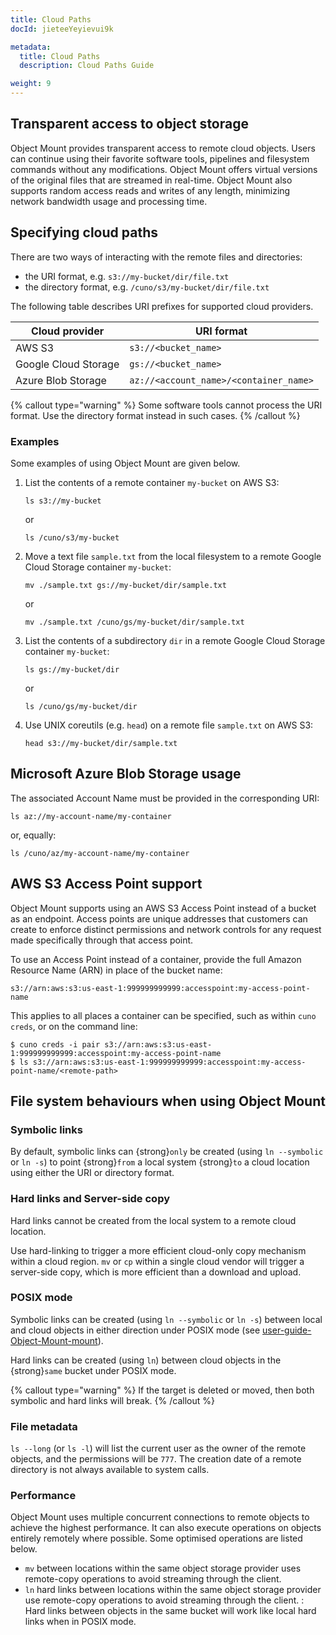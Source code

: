 ```yaml
---
title: Cloud Paths
docId: jieteeYeyievui9k

metadata:
  title: Cloud Paths
  description: Cloud Paths Guide

weight: 9   
---
```

## Transparent access to object storage

Object Mount provides transparent access to remote cloud objects.
Users can continue using their favorite software tools, pipelines and filesystem commands without any modifications.
Object Mount offers virtual versions of the original files that are streamed in real-time.
Object Mount also supports random access reads and writes of any length, minimizing network bandwidth usage and processing time.

## Specifying cloud paths

There are two ways of interacting with the remote files and directories:

- the URI format, e.g. `s3://my-bucket/dir/file.txt`
- the directory format, e.g. `/cuno/s3/my-bucket/dir/file.txt`

The following table describes URI prefixes for supported cloud providers.

| Cloud provider       | URI format                                   |
| -------------------- | -------------------------------------------- |
| AWS S3               | `s3://<bucket_name>`                   |
| Google Cloud Storage | `gs://<bucket_name>`                   |
| Azure Blob Storage   | `az://<account_name>/<container_name>` |

{% callout type="warning"  %}
Some software tools cannot process the URI format.
Use the directory format instead in such cases.
{% /callout %}

### Examples

Some examples of using Object Mount are given below.

1. List the contents of a remote container `my-bucket` on AWS S3:

   ```console
   ls s3://my-bucket
   ```

   or

   ```console
   ls /cuno/s3/my-bucket
   ```

2. Move a text file `sample.txt` from the local filesystem to a remote Google Cloud Storage container `my-bucket`:

   ```console
   mv ./sample.txt gs://my-bucket/dir/sample.txt
   ```

   or

   ```console
   mv ./sample.txt /cuno/gs/my-bucket/dir/sample.txt
   ```

3. List the contents of a subdirectory `dir` in a remote Google Cloud Storage container `my-bucket`:

   ```console
   ls gs://my-bucket/dir
   ```

   or

   ```console
   ls /cuno/gs/my-bucket/dir
   ```

4. Use UNIX coreutils (e.g. `head`) on a remote file `sample.txt` on AWS S3:

   ```console
   head s3://my-bucket/dir/sample.txt
   ```

## Microsoft Azure Blob Storage usage

The associated Account Name must be provided in the corresponding URI:

```console
ls az://my-account-name/my-container
```

or, equally:

```console
ls /cuno/az/my-account-name/my-container
```

## AWS S3 Access Point support

Object Mount supports using an AWS S3 Access Point instead of a bucket as an endpoint. Access points are unique addresses that customers can create to enforce distinct permissions and network controls for any request made specifically through that access point.

To use an Access Point instead of a container, provide the full Amazon Resource Name (ARN) in place of the bucket name:

```
s3://arn:aws:s3:us-east-1:999999999999:accesspoint:my-access-point-name
```

This applies to all places a container can be specified, such as within `cuno creds`, or on the command line:

```console
$ cuno creds -i pair s3://arn:aws:s3:us-east-1:999999999999:accesspoint:my-access-point-name
$ ls s3://arn:aws:s3:us-east-1:999999999999:accesspoint:my-access-point-name/<remote-path>
```

## File system behaviours when using Object Mount

### Symbolic links

By default, symbolic links can {strong}`only` be created (using `ln --symbolic` or `ln -s`) to point {strong}`from` a local system {strong}`to` a cloud location using either the URI or directory format.

### Hard links and Server-side copy

Hard links cannot be created from the local system to a remote cloud location.

Use hard-linking to trigger a more efficient cloud-only copy mechanism within a cloud region.
`mv` or `cp` within a single cloud vendor will trigger a server-side copy, which is more efficient than a download and upload.

### POSIX mode

Symbolic links can be created (using `ln --symbolic` or `ln -s`) between local and cloud objects in either direction under POSIX mode (see [user-guide-Object-Mount-mount](../user-guides/basic#object-mount-mount)).

Hard links can be created (using `ln`) between cloud objects in the {strong}`same` bucket under POSIX mode.

{% callout type="warning"  %}
If the target is deleted or moved, then both symbolic and hard links will break.
{% /callout %}

### File metadata

`ls --long` (or `ls -l`) will list the current user as the owner of the remote objects, and the permissions will be `777`.
The creation date of a remote directory is not always available to system calls.

### Performance

Object Mount uses multiple concurrent connections to remote objects to achieve the highest performance.
It can also execute operations on objects entirely remotely where possible.
Some optimised operations are listed below.

- `mv` between locations within the same object storage provider uses remote-copy operations to avoid streaming through the client.
- `ln` hard links between locations within the same object storage provider use remote-copy operations to avoid streaming through the client.
  : Hard links between objects in the same bucket will work like local hard links when in POSIX mode.
